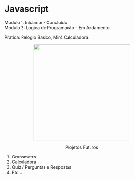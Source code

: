 # Javascript

Modulo 1: Iniciante - Concluido <br />
Modulo 2: Logica de Programação - Em Andamento <br />

Pratica: Relogio Basico, Mir4 Calculadora.

<p align="center">
  <img width="315" height="315" src="https://logospng.org/download/javascript/logo-javascript-1024.png">
</p>

<p align="center">Projetos Futuros</p>

1. Cronometro
2. Calculadora
3. Quiz / Perguntas e Respostas
4. Etc...



